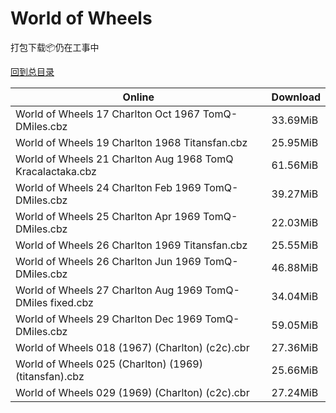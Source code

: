 # World of Wheels

打包下载📦仍在工事中

[回到总目录](/Catalogs.md)







Online | Download
--- | ---
World of Wheels 17 Charlton Oct 1967 TomQ-DMiles.cbz | 33.69MiB
World of Wheels 19 Charlton 1968 Titansfan.cbz | 25.95MiB
World of Wheels 21 Charlton Aug 1968 TomQ Kracalactaka.cbz | 61.56MiB
World of Wheels 24 Charlton Feb 1969 TomQ-DMiles.cbz | 39.27MiB
World of Wheels 25 Charlton Apr 1969 TomQ-DMiles.cbz | 22.03MiB
World of Wheels 26 Charlton 1969 Titansfan.cbz | 25.55MiB
World of Wheels 26 Charlton Jun 1969 TomQ-DMiles.cbz | 46.88MiB
World of Wheels 27 Charlton Aug 1969 TomQ-DMiles fixed.cbz | 34.04MiB
World of Wheels 29 Charlton Dec 1969 TomQ-DMiles.cbz | 59.05MiB
World of Wheels 018 (1967) (Charlton) (c2c).cbr | 27.36MiB
World of Wheels 025 (Charlton) (1969) (titansfan).cbz | 25.66MiB
World of Wheels 029 (1969) (Charlton) (c2c).cbr | 27.24MiB